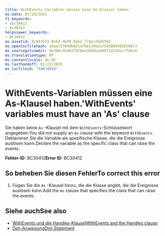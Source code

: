 ```yaml
---
title: WithEvents-Variablen müssen eine As-Klausel haben.
ms.date: 07/20/2015
f1_keywords:
- vbc30412
- bc30412
helpviewer_keywords:
- BC30412
ms.assetid: 8c941523-8e5d-4bf0-8a52-772ecd5d5592
ms.openlocfilehash: a6aa157049b821af86134be17545084502b589c3
ms.sourcegitcommit: 6b308cf6d627d78ee36dbbae8972a310ac7fd6c8
ms.translationtype: MT
ms.contentlocale: de-DE
ms.lasthandoff: 01/23/2019
ms.locfileid: "54674010"
---
```

# <a name="withevents-variables-must-have-an-as-clause"></a><span data-ttu-id="72b56-102">WithEvents-Variablen müssen eine As-Klausel haben.</span><span class="sxs-lookup"><span data-stu-id="72b56-102">'WithEvents' variables must have an 'As' clause</span></span>
<span data-ttu-id="72b56-103">Sie haben keine `As` -Klausel mit dem `WithEvents`-Schlüsselwort angegeben.</span><span class="sxs-lookup"><span data-stu-id="72b56-103">You did not supply an `As` clause with the keyword `WithEvents`.</span></span> <span data-ttu-id="72b56-104">Deklarieren Sie die Variable als spezifische Klasse, die die Ereignisse auslösen kann.</span><span class="sxs-lookup"><span data-stu-id="72b56-104">Declare the variable as the specific class that can raise the events.</span></span>  
  
 <span data-ttu-id="72b56-105">**Fehler-ID:** BC30412</span><span class="sxs-lookup"><span data-stu-id="72b56-105">**Error ID:** BC30412</span></span>  
  
## <a name="to-correct-this-error"></a><span data-ttu-id="72b56-106">So beheben Sie diesen Fehler</span><span class="sxs-lookup"><span data-stu-id="72b56-106">To correct this error</span></span>  
  
1.  <span data-ttu-id="72b56-107">Fügen Sie die `As` -Klausel hinzu, die die Klasse angibt, die die Ereignisse auslösen kann.</span><span class="sxs-lookup"><span data-stu-id="72b56-107">Add the `As` clause that specifies the class that can raise the events.</span></span>  
  
## <a name="see-also"></a><span data-ttu-id="72b56-108">Siehe auch</span><span class="sxs-lookup"><span data-stu-id="72b56-108">See also</span></span>
- [<span data-ttu-id="72b56-109">WithEvents und die Handles-Klausel</span><span class="sxs-lookup"><span data-stu-id="72b56-109">WithEvents and the Handles clause</span></span>](~/docs/visual-basic/programming-guide/language-features/events/index.md#withevents-and-the-handles-clause)
- [<span data-ttu-id="72b56-110">Dim-Anweisung</span><span class="sxs-lookup"><span data-stu-id="72b56-110">Dim Statement</span></span>](../../visual-basic/language-reference/statements/dim-statement.md)
